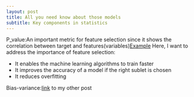 ```yaml
---
layout: post
title: All you need know about those models
subtitle: Key components in statistics
---
```

P_value:An important metric for feature selection since it shows the correlation between target and features(variables)[Example](https://www.analyticsvidhya.com/blog/2016/12/introduction-to-feature-selection-methods-with-an-example-or-how-to-select-the-right-variables/)
Here, I want to address the importance of feature selection:
- It enables the machine learning algorithms to train faster
- It improves the accuracy of a model if the right sublet is chosen
- It reduces overfitting 

Bias-variance:[link](https://manqingzhou.github.io/2020-01-16-bias-variance/) to my other post

